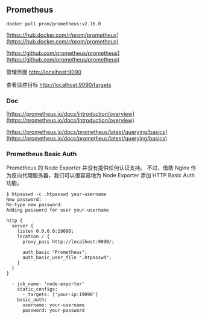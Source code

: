 ## Prometheus

```
docker pull prom/prometheus:v2.16.0
```

[https://hub.docker.com/r/prom/prometheus](https://hub.docker.com/r/prom/prometheus)

[https://github.com/prometheus/prometheus](https://github.com/prometheus/prometheus)


管理页面
[http://localhost:9090](http://localhost:9090)

查看监控目标
[http://localhost:9090/targets](http://localhost:9090/targets)


### Doc

[https://prometheus.io/docs/introduction/overview](https://prometheus.io/docs/introduction/overview)

[https://prometheus.io/docs/prometheus/latest/querying/basics](https://prometheus.io/docs/prometheus/latest/querying/basics)


### Prometheus Basic Auth

Prometheus 的 Node Exporter 并没有提供任何认证支持。
不过，借助 Nginx 作为反向代理服务器，我们可以很容易地为 Node Exporter 添加 HTTP Basic Auth 功能。

```
$ htpasswd -c .htpasswd your-username
New password: 
Re-type new password: 
Adding password for user your-username
```

```
http {
  server {
    listen 0.0.0.0:19090;
    location / {
      proxy_pass http://localhost:9090/;

      auth_basic "Prometheus";
      auth_basic_user_file ".htpasswd";
    }
  }
}
```

```
  - job_name: 'node-exporter'
    static_configs:
      - targets: ['your-ip:19090']
    basic_auth:
      username: your-username
      password: your-password
```
